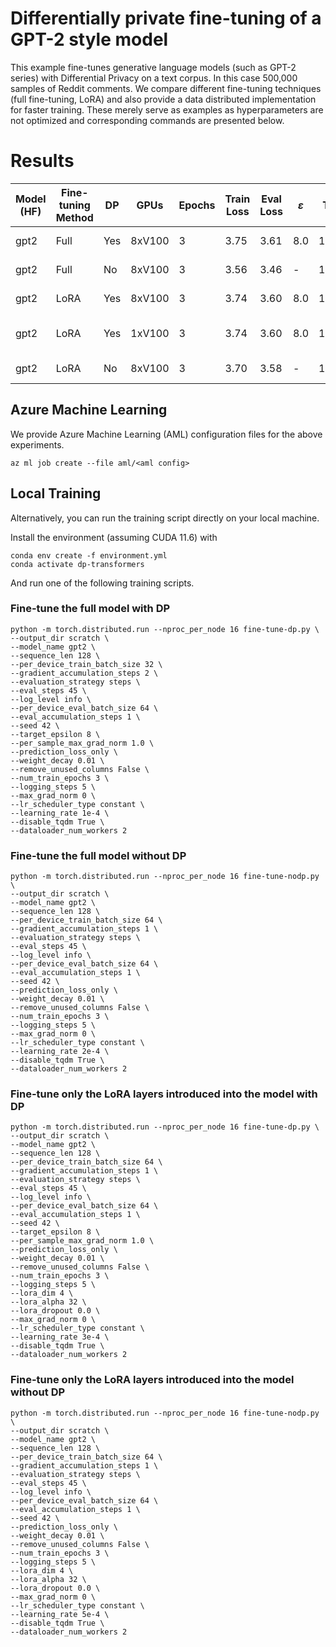 # Differentially private fine-tuning of a GPT-2 style model

This example fine-tunes generative language models (such as GPT-2 series) with Differential Privacy on a text corpus.
In this case 500,000 samples of Reddit comments.
We compare different fine-tuning techniques (full fine-tuning, LoRA) and also provide a data distributed implementation for faster training.
These merely serve as examples as hyperparameters are not optimized and corresponding commands are presented below.

# Results

| Model (HF) | Fine-tuning Method | DP  | GPUs   | Epochs | Train Loss | Eval Loss | $\varepsilon$ | Run Time [s] | AML Config            |
| ---------- | ------------------ | --- | ------ | ------ | ---------- | --------- | ------------- | ------------ | --------------------- |
| gpt2       | Full               | Yes | 8xV100 |    3   |    3.75    |   3.61    |      8.0      |    1944      | fuft-eps_8.yml        |
| gpt2       | Full               | No  | 8xV100 |    3   |    3.56    |   3.46    | -             |    1227      | fuft-no_inf.yml       |
| gpt2       | LoRA               | Yes | 8xV100 |    3   |    3.74    |   3.60    |      8.0      |    1128      | peft-eps_8.yml        |
| gpt2       | LoRA               | Yes | 1xV100 |    3   |    3.74    |   3.60    |      8.0      |    12248     | peft-eps_8-gpus_1.yml |
| gpt2       | LoRA               | No  | 8xV100 |    3   |    3.70    |   3.58    | -             |    1006      | peft-eps_8.yml        |


## Azure Machine Learning

We provide Azure Machine Learning (AML) configuration files for the above experiments.

```
az ml job create --file aml/<aml config>
```


## Local Training

Alternatively, you can run the training script directly on your local machine.

Install the environment (assuming CUDA 11.6) with

```
conda env create -f environment.yml
conda activate dp-transformers
```

And run one of the following training scripts.

### Fine-tune the full model with DP

```
python -m torch.distributed.run --nproc_per_node 16 fine-tune-dp.py \
--output_dir scratch \
--model_name gpt2 \
--sequence_len 128 \
--per_device_train_batch_size 32 \
--gradient_accumulation_steps 2 \
--evaluation_strategy steps \
--eval_steps 45 \
--log_level info \
--per_device_eval_batch_size 64 \
--eval_accumulation_steps 1 \
--seed 42 \
--target_epsilon 8 \
--per_sample_max_grad_norm 1.0 \
--prediction_loss_only \
--weight_decay 0.01 \
--remove_unused_columns False \
--num_train_epochs 3 \
--logging_steps 5 \
--max_grad_norm 0 \
--lr_scheduler_type constant \
--learning_rate 1e-4 \
--disable_tqdm True \
--dataloader_num_workers 2
```

### Fine-tune the full model without DP

```
python -m torch.distributed.run --nproc_per_node 16 fine-tune-nodp.py \
--output_dir scratch \
--model_name gpt2 \
--sequence_len 128 \
--per_device_train_batch_size 64 \
--gradient_accumulation_steps 1 \
--evaluation_strategy steps \
--eval_steps 45 \
--log_level info \
--per_device_eval_batch_size 64 \
--eval_accumulation_steps 1 \
--seed 42 \
--prediction_loss_only \
--weight_decay 0.01 \
--remove_unused_columns False \
--num_train_epochs 3 \
--logging_steps 5 \
--max_grad_norm 0 \
--lr_scheduler_type constant \
--learning_rate 2e-4 \
--disable_tqdm True \
--dataloader_num_workers 2
```

### Fine-tune only the LoRA layers introduced into the model with DP

```
python -m torch.distributed.run --nproc_per_node 16 fine-tune-dp.py \
--output_dir scratch \
--model_name gpt2 \
--sequence_len 128 \
--per_device_train_batch_size 64 \
--gradient_accumulation_steps 1 \
--evaluation_strategy steps \
--eval_steps 45 \
--log_level info \
--per_device_eval_batch_size 64 \
--eval_accumulation_steps 1 \
--seed 42 \
--target_epsilon 8 \
--per_sample_max_grad_norm 1.0 \
--prediction_loss_only \
--weight_decay 0.01 \
--remove_unused_columns False \
--num_train_epochs 3 \
--logging_steps 5 \
--lora_dim 4 \
--lora_alpha 32 \
--lora_dropout 0.0 \
--max_grad_norm 0 \
--lr_scheduler_type constant \
--learning_rate 3e-4 \
--disable_tqdm True \
--dataloader_num_workers 2
```

### Fine-tune only the LoRA layers introduced into the model without DP

```
python -m torch.distributed.run --nproc_per_node 16 fine-tune-nodp.py \
--output_dir scratch \
--model_name gpt2 \
--sequence_len 128 \
--per_device_train_batch_size 64 \
--gradient_accumulation_steps 1 \
--evaluation_strategy steps \
--eval_steps 45 \
--log_level info \
--per_device_eval_batch_size 64 \
--eval_accumulation_steps 1 \
--seed 42 \
--prediction_loss_only \
--weight_decay 0.01 \
--remove_unused_columns False \
--num_train_epochs 3 \
--logging_steps 5 \
--lora_dim 4 \
--lora_alpha 32 \
--lora_dropout 0.0 \
--max_grad_norm 0 \
--lr_scheduler_type constant \
--learning_rate 5e-4 \
--disable_tqdm True \
--dataloader_num_workers 2
```
